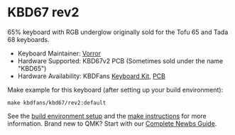 # KBD67 rev2

65% keyboard with RGB underglow originally sold for the Tofu 65 and Tada 68 keyboards.

* Keyboard Maintainer: [Vorror](https://github.com/vorror)
* Hardware Supported: KBD67v2 PCB (Sometimes sold under the name "KBD65")
* Hardware Availability: KBDFans [Keyboard Kit](https://kbdfans.cn/products/coming-soon-kbd67-mechanical-keyboard-diy-kit), [PCB](https://kbdfans.cn/collections/65/products/kbd65-65-custom-mechanical-keyboard-pcb)

Make example for this keyboard (after setting up your build environment):

    make kbdfans/kbd67/rev2:default

See the [build environment setup](https://docs.qmk.fm/#/getting_started_build_tools) and the [make instructions](https://docs.qmk.fm/#/getting_started_make_guide) for more information. Brand new to QMK? Start with our [Complete Newbs Guide](https://docs.qmk.fm/#/newbs).
